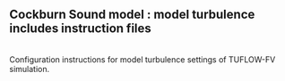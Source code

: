 ## Cockburn Sound model : model turbulence includes instruction files

<br>
Configuration instructions for model turbulence settings of TUFLOW-FV simulation.
